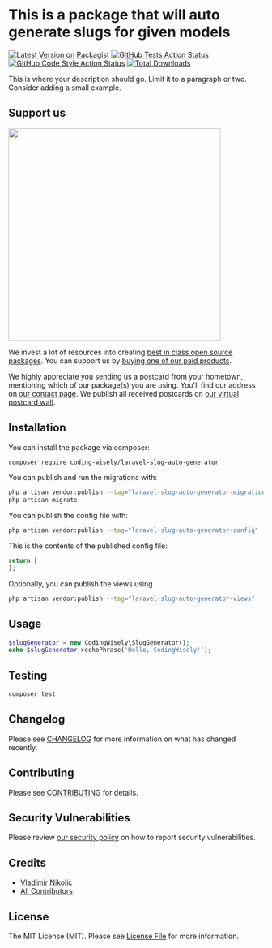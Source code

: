 # This is a package that will auto generate slugs for given models

[![Latest Version on Packagist](https://img.shields.io/packagist/v/coding-wisely/laravel-slug-auto-generator.svg?style=flat-square)](https://packagist.org/packages/coding-wisely/laravel-slug-auto-generator)
[![GitHub Tests Action Status](https://img.shields.io/github/actions/workflow/status/coding-wisely/laravel-slug-auto-generator/run-tests.yml?branch=main&label=tests&style=flat-square)](https://github.com/coding-wisely/laravel-slug-auto-generator/actions?query=workflow%3Arun-tests+branch%3Amain)
[![GitHub Code Style Action Status](https://img.shields.io/github/actions/workflow/status/coding-wisely/laravel-slug-auto-generator/fix-php-code-style-issues.yml?branch=main&label=code%20style&style=flat-square)](https://github.com/coding-wisely/laravel-slug-auto-generator/actions?query=workflow%3A"Fix+PHP+code+style+issues"+branch%3Amain)
[![Total Downloads](https://img.shields.io/packagist/dt/coding-wisely/laravel-slug-auto-generator.svg?style=flat-square)](https://packagist.org/packages/coding-wisely/laravel-slug-auto-generator)

This is where your description should go. Limit it to a paragraph or two. Consider adding a small example.

## Support us

[<img src="https://github-ads.s3.eu-central-1.amazonaws.com/laravel-slug-auto-generator.jpg?t=1" width="419px" />](https://spatie.be/github-ad-click/laravel-slug-auto-generator)

We invest a lot of resources into creating [best in class open source packages](https://spatie.be/open-source). You can support us by [buying one of our paid products](https://spatie.be/open-source/support-us).

We highly appreciate you sending us a postcard from your hometown, mentioning which of our package(s) you are using. You'll find our address on [our contact page](https://spatie.be/about-us). We publish all received postcards on [our virtual postcard wall](https://spatie.be/open-source/postcards).

## Installation

You can install the package via composer:

```bash
composer require coding-wisely/laravel-slug-auto-generator
```

You can publish and run the migrations with:

```bash
php artisan vendor:publish --tag="laravel-slug-auto-generator-migrations"
php artisan migrate
```

You can publish the config file with:

```bash
php artisan vendor:publish --tag="laravel-slug-auto-generator-config"
```

This is the contents of the published config file:

```php
return [
];
```

Optionally, you can publish the views using

```bash
php artisan vendor:publish --tag="laravel-slug-auto-generator-views"
```

## Usage

```php
$slugGenerator = new CodingWisely\SlugGenerator();
echo $slugGenerator->echoPhrase('Hello, CodingWisely!');
```

## Testing

```bash
composer test
```

## Changelog

Please see [CHANGELOG](CHANGELOG.md) for more information on what has changed recently.

## Contributing

Please see [CONTRIBUTING](CONTRIBUTING.md) for details.

## Security Vulnerabilities

Please review [our security policy](../../security/policy) on how to report security vulnerabilities.

## Credits

- [Vladimir Nikolic](https://github.com/CodingWisely)
- [All Contributors](../../contributors)

## License

The MIT License (MIT). Please see [License File](LICENSE.md) for more information.

